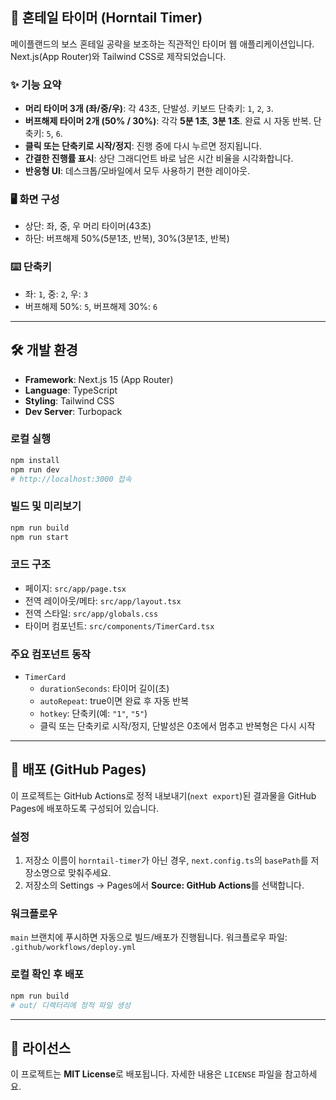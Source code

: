 ## 🐉 혼테일 타이머 (Horntail Timer)

메이플랜드의 보스 혼테일 공략을 보조하는 직관적인 타이머 웹 애플리케이션입니다.
Next.js(App Router)와 Tailwind CSS로 제작되었습니다.

### ✨ 기능 요약
- **머리 타이머 3개 (좌/중/우)**: 각 43초, 단발성. 키보드 단축키: `1`, `2`, `3`.
- **버프해제 타이머 2개 (50% / 30%)**: 각각 **5분 1초**, **3분 1초**. 완료 시 자동 반복. 단축키: `5`, `6`.
- **클릭 또는 단축키로 시작/정지**: 진행 중에 다시 누르면 정지됩니다.
- **간결한 진행률 표시**: 상단 그래디언트 바로 남은 시간 비율을 시각화합니다.
- **반응형 UI**: 데스크톱/모바일에서 모두 사용하기 편한 레이아웃.

### 🖥 화면 구성
- 상단: 좌, 중, 우 머리 타이머(43초)
- 하단: 버프해제 50%(5분1초, 반복), 30%(3분1초, 반복)

### ⌨️ 단축키
- 좌: `1`, 중: `2`, 우: `3`
- 버프해제 50%: `5`, 버프해제 30%: `6`

---

## 🛠 개발 환경
- **Framework**: Next.js 15 (App Router)
- **Language**: TypeScript
- **Styling**: Tailwind CSS
- **Dev Server**: Turbopack

### 로컬 실행
```bash
npm install
npm run dev
# http://localhost:3000 접속
```

### 빌드 및 미리보기
```bash
npm run build
npm run start
```

### 코드 구조
- 페이지: `src/app/page.tsx`
- 전역 레이아웃/메타: `src/app/layout.tsx`
- 전역 스타일: `src/app/globals.css`
- 타이머 컴포넌트: `src/components/TimerCard.tsx`

### 주요 컴포넌트 동작
- `TimerCard`
  - `durationSeconds`: 타이머 길이(초)
  - `autoRepeat`: true이면 완료 후 자동 반복
  - `hotkey`: 단축키(예: `"1"`, `"5"`)
  - 클릭 또는 단축키로 시작/정지, 단발성은 0초에서 멈추고 반복형은 다시 시작

---

## 🚀 배포 (GitHub Pages)
이 프로젝트는 GitHub Actions로 정적 내보내기(`next export`)된 결과물을 GitHub Pages에 배포하도록 구성되어 있습니다.

### 설정
1. 저장소 이름이 `horntail-timer`가 아닌 경우, `next.config.ts`의 `basePath`를 저장소명으로 맞춰주세요.
2. 저장소의 Settings → Pages에서 **Source: GitHub Actions**를 선택합니다.

### 워크플로우
`main` 브랜치에 푸시하면 자동으로 빌드/배포가 진행됩니다. 워크플로우 파일: `.github/workflows/deploy.yml`

### 로컬 확인 후 배포
```bash
npm run build
# out/ 디렉터리에 정적 파일 생성
```

---

## 📄 라이선스
이 프로젝트는 **MIT License**로 배포됩니다. 자세한 내용은 `LICENSE` 파일을 참고하세요.
